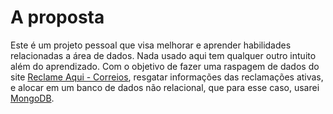 # A proposta
Este é um projeto pessoal que visa melhorar e aprender habilidades relacionadas a área de dados. Nada usado aqui tem qualquer outro intuito além do aprendizado.
Com o objetivo de fazer uma raspagem de dados do site [Reclame Aqui - Correios](https://www.reclameaqui.com.br/empresa/correios/lista-reclamacoes/), resgatar informações das reclamações ativas, e alocar em um banco de dados não relacional, que para esse caso, usarei [MongoDB](https://www.mongodb.com/products/platform/cloud).

